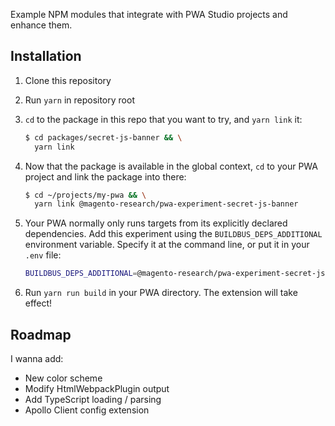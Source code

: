 Example NPM modules that integrate with PWA Studio projects and enhance them.

## Installation

1. Clone this repository

2. Run `yarn` in repository root

3. `cd` to the package in this repo that you want to try, and `yarn link` it:

    ```sh
    $ cd packages/secret-js-banner && \
      yarn link
    ```

4. Now that the package is available in the global context, `cd` to your PWA project and link the package into there:

    ```sh
    $ cd ~/projects/my-pwa && \
      yarn link @magento-research/pwa-experiment-secret-js-banner

    ```

5. Your PWA normally only runs targets from its explicitly declared dependencies. Add this experiment using the `BUILDBUS_DEPS_ADDITIONAL` environment variable. Specify it at the command line, or put it in your `.env` file:

    ```sh
    BUILDBUS_DEPS_ADDITIONAL=@magento-research/pwa-experiment-secret-js-banner
    ```

6. Run `yarn run build` in your PWA directory. The extension will take effect!

## Roadmap

I wanna add:

-   New color scheme
-   Modify HtmlWebpackPlugin output
-   Add TypeScript loading / parsing
-   Apollo Client config extension
